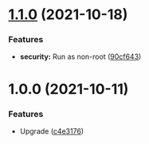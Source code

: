 # [1.1.0](https://github.com/NoUseFreak/go-ddns/compare/v1.0.0...v1.1.0) (2021-10-18)


### Features

* **security:** Run as non-root ([90cf643](https://github.com/NoUseFreak/go-ddns/commit/90cf6434c30b94e10e27169c358acb792fc1160f))

# 1.0.0 (2021-10-11)


### Features

* Upgrade ([c4e3176](https://github.com/NoUseFreak/go-ddns/commit/c4e3176f4404a804ff96176a1a842b57524b857d))
